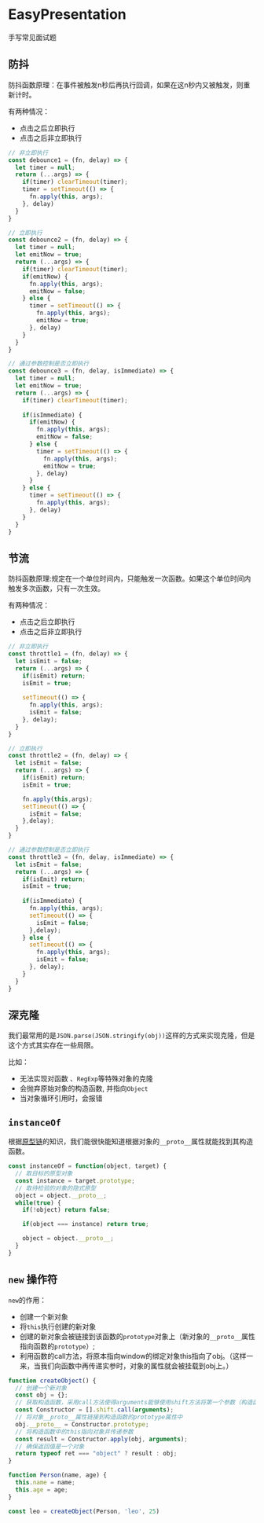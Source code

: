 # EasyPresentation
手写常见面试题


## 防抖
防抖函数原理：在事件被触发n秒后再执行回调，如果在这n秒内又被触发，则重新计时。

有两种情况：
- 点击之后立即执行
- 点击之后非立即执行

```js
// 非立即执行
const debounce1 = (fn, delay) => {
  let timer = null;
  return (...args) => {
    if(timer) clearTimeout(timer);
    timer = setTimeout(() => {
      fn.apply(this, args);
    }, delay)
  }
}

// 立即执行
const debounce2 = (fn, delay) => {
  let timer = null;
  let emitNow = true;
  return (...args) => {
    if(timer) clearTimeout(timer);
    if(emitNow) {
      fn.apply(this, args);
      emitNow = false;
    } else {
      timer = setTimeout(() => {
        fn.apply(this, args);
        emitNow = true;
      }, delay)
    }
  }
}

// 通过参数控制是否立即执行
const debounce3 = (fn, delay, isImmediate) => {
  let timer = null;
  let emitNow = true;
  return (...args) => {
    if(timer) clearTimeout(timer);
    
    if(isImmediate) {
      if(emitNow) {
        fn.apply(this, args);
        emitNow = false;
      } else {
        timer = setTimeout(() => {
          fn.apply(this, args);
          emitNow = true;
        }, delay)
      }
    } else {
      timer = setTimeout(() => {
        fn.apply(this, args);
      }, delay)
    }
  }
}
```

## 节流
防抖函数原理:规定在一个单位时间内，只能触发一次函数。如果这个单位时间内触发多次函数，只有一次生效。

有两种情况：
- 点击之后立即执行
- 点击之后非立即执行
```js
// 非立即执行
const throttle1 = (fn, delay) => {
  let isEmit = false;
  return (...args) => {
    if(isEmit) return;
    isEmit = true;
    
    setTimeout(() => {
      fn.apply(this, args);
      isEmit = false;
    }, delay);
  }
}

// 立即执行
const throttle2 = (fn, delay) => {
  let isEmit = false;
  return (...args) => {
    if(isEmit) return;
    isEmit = true;

    fn.apply(this,args);
    setTimeout(() => {
      isEmit = false;
    },delay);
  }
}

// 通过参数控制是否立即执行
const throttle3 = (fn, delay, isImmediate) => {
  let isEmit = false;
  return (...args) => {
    if(isEmit) return;
    isEmit = true;
    
    if(isImmediate) {
      fn.apply(this, args);
      setTimeout(() => {
        isEmit = false;
      },delay);
    } else {
      setTimeout(() => {
        fn.apply(this, args);
        isEmit = false;
      }, delay);
    }
  }
}
```

## 深克隆

我们最常用的是`JSON.parse(JSON.stringify(obj))`这样的方式来实现克隆，但是这个方式其实存在一些局限。

比如：
- 无法实现对函数 、`RegExp`等特殊对象的克隆
- 会抛弃原始对象的构造函数, 并指向`Object`
- 当对象循环引用时，会报错

## `instanceOf`

根据[原型链](https://blog.csdn.net/qq_42880714/article/details/104389847)的知识，我们能很快能知道根据对象的`__proto__`属性就能找到其构造函数。
```js
const instanceOf = function(object, target) {
  // 取目标的原型对象
  const instance = target.prototype;
  // 取待检验的对象的隐式原型
  object = object.__proto__;
  while(true) {
    if(!object) return false;

    if(object === instance) return true;

    object = object.__proto__;
  }
}
```

## `new` 操作符

`new`的作用：
- 创建一个新对象
- 将`this`执行创建的新对象
- 创建的新对象会被链接到该函数的`prototype`对象上（新对象的`__proto__`属性指向函数的`prototype`）;
- 利用函数的call方法，将原本指向window的绑定对象this指向了obj。（这样一来，当我们向函数中再传递实参时，对象的属性就会被挂载到obj上。）

```js
function createObject() {
  // 创建一个新对象
  const obj = {};
  // 获取构造函数，采用call方法使得arguments能够使用shift方法将第一个参数（构造函数）拿出来
  const Constructor = [].shift.call(arguments);
  // 将对象__proto__属性链接到构造函数的prototype属性中
  obj.__proto__ = Constructor.prototype;
  // 将构造函数中的this指向对象并传递参数
  const result = Constructor.apply(obj, arguments);
  // 确保返回值是一个对象
  return typeof ret === "object" ? result : obj;
}

function Person(name, age) {
  this.name = name;
  this.age = age;
}

const leo = createObject(Person, 'leo', 25)
```


